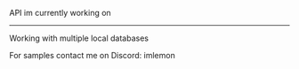 API im currently working on

---

Working with multiple local databases

For samples contact me on Discord: imlemon
